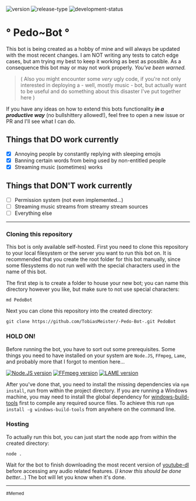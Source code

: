 ![version](https://img.shields.io/badge/version-1.0.0-lightgray.svg?style=flat-square)
![release-type](https://img.shields.io/badge/release-alpha-orange.svg?style=flat-square)
![development-status](https://img.shields.io/badge/development-slowly--ongoing-yellow.svg?style=flat-square)


° Pedo~Bot °
===========

This bot is being created as a hobby of mine and will always be updated with the most recent changes. I am NOT writing any tests to catch edge cases, but am trying my best to keep it working as best as possible. As a consequence this bot may or may not work properly. *You've been warned.*

> ( Also you might encounter some _very_ ugly code, if you're not only interested in deploying a - well, mostly music - bot, but actually want to be useful and do something about this disaster I've put together here )

If you have any ideas on how to extend this bots functionality ***in a productive way*** (no bullshittery allowed!), feel free to open a new issue or PR and I'll see what I can do.

## Things that **DO** work currently

- [x] Annoying people by constantly replying with sleeping emojis
- [x] Banning certain words from being used by non-entitled people
- [x] Streaming music (sometimes) works

## Things that **DON'T** work currently

- [ ] Permission system (not even implemented...)
- [ ] Streaming music streams from streamy stream sources
- [ ] Everything else

----------------------------------------

### Cloning this repository
This bot is only available self-hosted. First you need to clone this repository to your local filesystem or the server you want to run this bot on. It is recommended that you create the root folder for this bot manually, since some filesystems do not run well with the special characters used in the name of this bot.

The first step is to create a folder to house your new bot; you can name this directory however you like, but make sure to not use special characters:

	md PedoBot

Next you can clone this repository into the created directory:

	git clone https://github.com/TobiasMeister/-Pedo-Bot-.git PedoBot

### HOLD ON!
Before running the bot, you have to sort out some prerequisites. Some things you need to have installed on your system are `Node.JS`, `FFmpeg`, `Lame`, and probably more that I forgot to mention here...

[![Node.JS version](https://img.shields.io/badge/Node.JS--version-8.4.0-green.svg?style=flat-square)](https://nodejs.org)
[![FFmpeg version](https://img.shields.io/badge/FFmpeg--version-3.3.3-green.svg?style=flat-square)](https://www.ffmpeg.org)
[![LAME version](https://img.shields.io/badge/LAME--version-3.99.5-green.svg?style=flat-square)](http://lame.sourceforge.net)

After you've done that, you need to install the missing dependencies via `npm install`, run from within the project directory. If you are running a Windows machine, you may need to install the global dependency for [windows-build-tools](https://www.npmjs.com/package/windows-build-tools) first to compile any required source files. To achieve this run `npm install -g windows-build-tools` from anywhere on the command line.

### Hosting
To actually run this bot, you can just start the node app from within the created directory:

	node .

Wait for the bot to finish downloading the most recent version of [youtube-dl](https://rg3.github.io/youtube-dl/) before accessing any audio related features. (*I know this should be done better...*) The bot will let you know when it's done.

---

<sub>\#Memed</sub>
